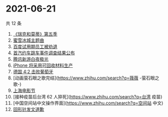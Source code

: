 # 2021-06-21

共 12 条

<!-- BEGIN -->
<!-- 最后更新时间 Mon Jun 21 2021 15:16:19 GMT+0800 (China Standard Time) -->

1. [《瑞克和莫蒂》第五季](https://www.zhihu.com/search?q=瑞克和莫蒂)
2. [蜜雪冰城主题曲](https://www.zhihu.com/search?q=蜜雪冰城)
3. [百度试用期员工被劝退](https://www.zhihu.com/search?q=百度员工被劝退)
4. [首汽约车跳车事件调查结果公布](https://www.zhihu.com/search?q=首汽约车)
5. [腾讯新游白夜极光](https://www.zhihu.com/search?q=白夜极光)
6. [iPhone 将采用可回收材料生产](https://www.zhihu.com/search?q=苹果)
7. [德国 4:2 击败葡萄牙](https://www.zhihu.com/search?q=德国队)
8. [动画萤石眼之歌完结](https://www.zhihu.com/search?q=薇薇 -萤石眼之歌-)
9. [上海电影节](https://www.zhihu.com/search?q=上海电影节)
10. [接种疫苗后台湾 62 人猝死](https://www.zhihu.com/search?q=台湾 疫苗)
11. [中国空间站中文操作界面](https://www.zhihu.com/search?q=空间站 中文)
12. [回形针发文道歉](https://www.zhihu.com/search?q=回形针道歉)

<!-- END -->
